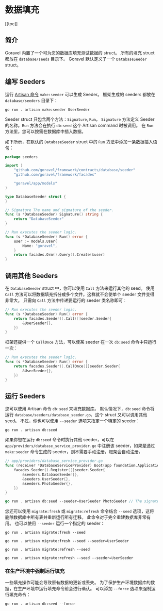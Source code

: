 # 数据填充

[[toc]]

## 简介

Goravel 内置了一个可为您的数据库填充测试数据的 struct。 所有的填充 struct 都放在 `database/seeds` 目录下。 Goravel 默认定义了一个 `DatabaseSeeder` struct。

## 编写 Seeders

运行 [Artisan 命令](../digging-deeper/artisan-console.md) `make:seeder` 可以生成 Seeder。 框架生成的 seeders 都放在 `database/seeders` 目录下：

```shell
go run . artisan make:seeder UserSeeder
```

Seeder struct 只包含两个方法：`Signature`, `Run`。 `Signature` 方法定义 Seeder 的名称，`Run` 方法会在执行 `db:seed` 这个 Artisan command 时被调用。 在 `Run` 方法里，您可以按需在数据库中插入数据。

如下所示，在默认的 `DatabaseSeeder` struct 中的 `Run` 方法中添加一条数据插入语句：

```go
package seeders

import (
	"github.com/goravel/framework/contracts/database/seeder"
	"github.com/goravel/framework/facades"

	"goravel/app/models"
)

type DatabaseSeeder struct {
}

// Signature The name and signature of the seeder.
func (s *DatabaseSeeder) Signature() string {
	return "DatabaseSeeder"
}

// Run executes the seeder logic.
func (s *DatabaseSeeder) Run() error {
	user := models.User{
		Name: "goravel",
	}
	return facades.Orm().Query().Create(&user)
}
```

## 调用其他 Seeders

在 `DatabaseSeeder` struct 中，你可以使用 `Call` 方法来运行其他的 seed。 使用 `Call` 方法可以将数据填充拆分成多个文件，这样就不会使单个 seeder 文件变得非常大。 只需向 `Call` 方法中传递要运行的 seeder 类名称即可：

```go
// Run executes the seeder logic.
func (s *DatabaseSeeder) Run() error {
	return facades.Seeder().Call([]seeder.Seeder{
		&UserSeeder{},
	})
}
```

框架还提供一个 `CallOnce` 方法，可以使某 seeder 在一次 `db:seed` 命令中只运行一次：

```go
// Run executes the seeder logic.
func (s *DatabaseSeeder) Run() error {
	return facades.Seeder().CallOnce([]seeder.Seeder{
		&UserSeeder{},
	})
}
```

## 运行 Seeders

您可以使用 Artisan 命令 `db:seed` 来填充数据库。 默认情况下，`db:seed` 命令将运行 `database/seeders/database_seeder.go`，这个 struct 又可以调用其他 seed。 不过，你也可以使用 `--seeder` 选项来指定一个特定的 seeder：

```shell
go run . artisan db:seed
```

如果你想在运行 `db:seed` 命令时执行其他 seeder，可以在 `app/providers/database_service_provider.go` 中注册该 seeder，如果是通过 `make:seeder` 命令生成的 seeder，则不需要手动注册，框架会自动注册。

```go
// app/providers/database_service_provider.go
func (receiver *DatabaseServiceProvider) Boot(app foundation.Application) {
	facades.Seeder().Register([]seeder.Seeder{
		&seeders.DatabaseSeeder{},
        &seeders.UserSeeder{},
        &seeders.PhotoSeeder{},
	})
}

go run . artisan db:seed --seeder=UserSeeder PhotoSeeder // The signature of seeder
```

您还可以使用 `migrate:fresh` 或 `migrate:refresh` 命令结合 `--seed` 选项，这将删除数据库中所有表并重新运行所有迁移。 此命令对于完全重建数据库非常有用。 也可以使用 `--seeder` 运行一个指定的 seeder：

```shell
go run . artisan migrate:fresh --seed

go run . artisan migrate:fresh --seed --seeder=UserSeeder

go run . artisan migrate:refresh --seed

go run . artisan migrate:refresh --seed --seeder=UserSeeder
```

### 在生产环境中强制运行填充

一些填充操作可能会导致原有数据的更新或丢失。 为了保护生产环境数据库的数据，在生产环境中运行填充命令前会进行确认。 可以添加 `--force` 选项来强制运行填充命令：

```shell
go run . artisan db:seed --force
```
